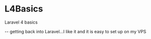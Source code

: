 L4Basics
========

Laravel 4 basics

-- getting back into Laravel...I like it and it is easy to set up on my VPS
